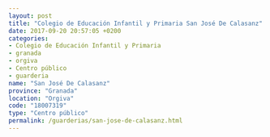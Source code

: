 ```yaml
---
layout: post
title: "Colegio de Educación Infantil y Primaria San José De Calasanz"
date: 2017-09-20 20:57:05 +0200
categories:
- Colegio de Educación Infantil y Primaria
- granada
- orgiva
- Centro público
- guarderia
name: "San José De Calasanz"
province: "Granada"
location: "Orgiva"
code: "18007319"
type: "Centro público"
permalink: /guarderias/san-jose-de-calasanz.html
---
```

